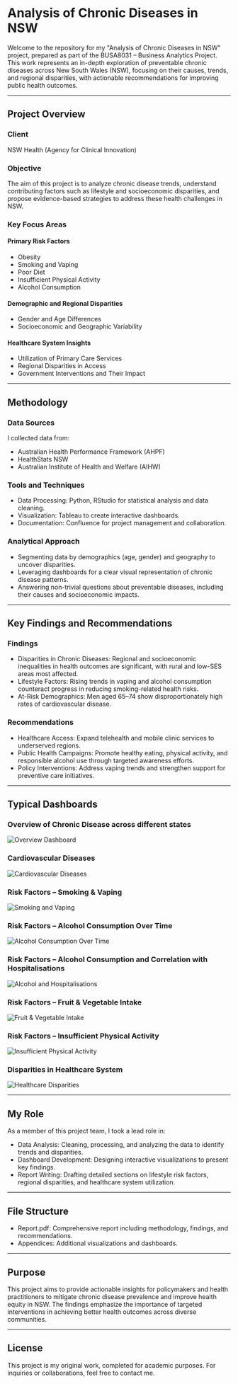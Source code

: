 # Analysis of Chronic Diseases in NSW

Welcome to the repository for my "Analysis of Chronic Diseases in NSW" project, prepared as part of the BUSA8031 – Business Analytics Project. This work represents an in-depth exploration of preventable chronic diseases across New South Wales (NSW), focusing on their causes, trends, and regional disparities, with actionable recommendations for improving public health outcomes.

---

## Project Overview

### Client
NSW Health (Agency for Clinical Innovation)

### Objective
The aim of this project is to analyze chronic disease trends, understand contributing factors such as lifestyle and socioeconomic disparities, and propose evidence-based strategies to address these health challenges in NSW.

### Key Focus Areas

#### Primary Risk Factors
- Obesity  
- Smoking and Vaping  
- Poor Diet  
- Insufficient Physical Activity  
- Alcohol Consumption  

#### Demographic and Regional Disparities
- Gender and Age Differences  
- Socioeconomic and Geographic Variability  

#### Healthcare System Insights
- Utilization of Primary Care Services  
- Regional Disparities in Access  
- Government Interventions and Their Impact  

---

## Methodology

### Data Sources
I collected data from:
- Australian Health Performance Framework (AHPF)  
- HealthStats NSW  
- Australian Institute of Health and Welfare (AIHW)  

### Tools and Techniques
- Data Processing: Python, RStudio for statistical analysis and data cleaning.  
- Visualization: Tableau to create interactive dashboards.  
- Documentation: Confluence for project management and collaboration.  

### Analytical Approach
- Segmenting data by demographics (age, gender) and geography to uncover disparities.  
- Leveraging dashboards for a clear visual representation of chronic disease patterns.  
- Answering non-trivial questions about preventable diseases, including their causes and socioeconomic impacts.  

---

## Key Findings and Recommendations

### Findings
- Disparities in Chronic Diseases: Regional and socioeconomic inequalities in health outcomes are significant, with rural and low-SES areas most affected.  
- Lifestyle Factors: Rising trends in vaping and alcohol consumption counteract progress in reducing smoking-related health risks.  
- At-Risk Demographics: Men aged 65–74 show disproportionately high rates of cardiovascular disease.  

### Recommendations
- Healthcare Access: Expand telehealth and mobile clinic services to underserved regions.  
- Public Health Campaigns: Promote healthy eating, physical activity, and responsible alcohol use through targeted awareness efforts.  
- Policy Interventions: Address vaping trends and strengthen support for preventive care initiatives.  

---


## Typical Dashboards

### Overview of Chronic Disease across different states
![Overview Dashboard](Dashboard%20Images/Overview%20of%20Chronic%20Disease%20across%20different%20states.png)

### Cardiovascular Diseases
![Cardiovascular Diseases](Dashboard%20Images/Cardiovascular%20Diseaseas.png)

### Risk Factors – Smoking & Vaping
![Smoking and Vaping](Dashboard%20Images/Risk%20factors_Smoking%20%26%20Vapin.png)

### Risk Factors – Alcohol Consumption Over Time
![Alcohol Consumption Over Time](Dashboard%20Images/Risk%20factors_Alcohol%20Consumption%20overtime.png)

### Risk Factors – Alcohol Consumption and Correlation with Hospitalisations
![Alcohol and Hospitalisations](Dashboard%20Images/Risk%20factors_Alcohol%20consumption%20and%20its%20correlation%20with%20hospitalisations.png)

### Risk Factors – Fruit & Vegetable Intake
![Fruit & Vegetable Intake](Dashboard%20Images/Risk%20factors_Fruit%20%26%20Vegetable%20Intake%20.png)

### Risk Factors – Insufficient Physical Activity
![Insufficient Physical Activity](Dashboard%20Images/Risk%20factors_Insufficient%20physical%20activity.png)

### Disparities in Healthcare System
![Healthcare Disparities](Dashboard%20Images/Disparities%20in%20Healthcare%20System.png)


---

## My Role

As a member of this project team, I took a lead role in:
- Data Analysis: Cleaning, processing, and analyzing the data to identify trends and disparities.  
- Dashboard Development: Designing interactive visualizations to present key findings.  
- Report Writing: Drafting detailed sections on lifestyle risk factors, regional disparities, and healthcare system utilization.  

---

## File Structure

- Report.pdf: Comprehensive report including methodology, findings, and recommendations.  
- Appendices: Additional visualizations and dashboards.  

---

## Purpose

This project aims to provide actionable insights for policymakers and health practitioners to mitigate chronic disease prevalence and improve health equity in NSW. The findings emphasize the importance of targeted interventions in achieving better health outcomes across diverse communities.

---

## License

This project is my original work, completed for academic purposes. For inquiries or collaborations, feel free to contact me.

